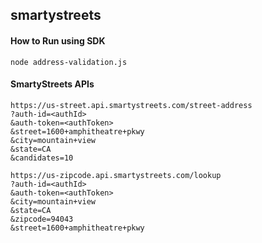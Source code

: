 ## smartystreets

#### How to Run using SDK
```
node address-validation.js
```

#### SmartyStreets APIs

```
https://us-street.api.smartystreets.com/street-address
?auth-id=<authId>
&auth-token=<authToken>
&street=1600+amphitheatre+pkwy
&city=mountain+view
&state=CA
&candidates=10
```

```
https://us-zipcode.api.smartystreets.com/lookup
?auth-id=<authId>
&auth-token=<authToken>
&city=mountain+view
&state=CA
&zipcode=94043
&street=1600+amphitheatre+pkwy
```